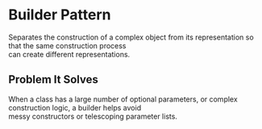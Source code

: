# Builder Pattern

Separates the construction of a complex object from its representation so that the same construction process  
can create different representations.

## Problem It Solves

When a class has a large number of optional parameters, or complex construction logic, a builder helps avoid  
messy constructors or telescoping parameter lists.

